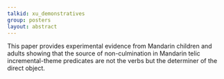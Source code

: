 ```yaml
---
talkid: xu_demonstratives
group: posters
layout: abstract
---
```


This paper provides experimental evidence from Mandarin children and adults showing that the source of non-culmination in Mandarin telic incremental-theme predicates are not the verbs but the determiner of the direct object.